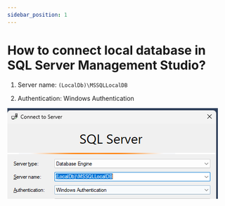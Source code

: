 ```yaml
---
sidebar_position: 1
---
```


# How to connect local database in SQL Server Management Studio?

1. Server name: `(LocalDb)\MSSQLLocalDB`

2. Authentication: Windows Authentication

![connect to local database](/img/connect-to-local-database-SSMS.png)